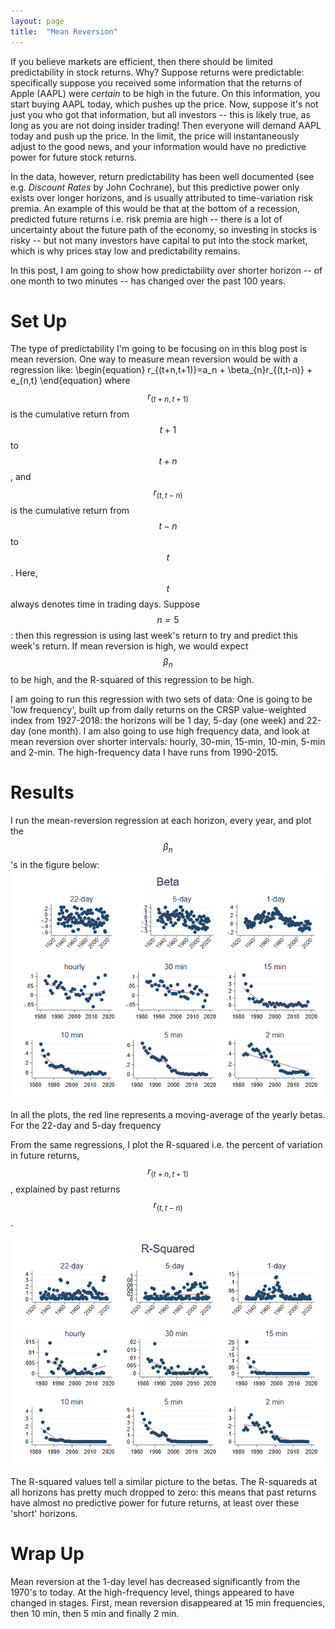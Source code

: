 ```yaml
---
layout: page
title:  "Mean Reversion"
---
```


If you believe markets are efficient, then there should be limited predictability in stock returns.  Why?  Suppose returns were predictable: specifically suppose you received some information that the returns of Apple (AAPL) were *certain* to be high in the future.  On this information, you start buying AAPL today, which pushes up the price.  Now, suppose it's not just you who got that information, but all investors -- this is likely true, as long as you are not doing insider trading!  Then everyone will demand AAPL today and push up the price.  In the limit, the price will instantaneously adjust to the good news, and your information would have no predictive power for future stock returns.

In the data, however, return predictability has been well documented (see e.g. *Discount Rates* by John Cochrane), but this predictive power only exists over longer horizons, and is usually attributed to time-variation risk premia.  An example of this would be that at the bottom of a recession, predicted future returns i.e. risk premia are high -- there is a lot of uncertainty about the future path of the economy, so investing in stocks is risky -- but not many investors have capital to put into the stock market, which is why prices stay low and predictability remains. 

In this post, I am going to show how predictability over shorter horizon -- of one month to two minutes -- has changed over the past 100 years.   

# Set Up 

The type of predictability I'm going to be focusing on in this blog post is mean reversion.  One way to measure mean reversion would be with a regression like:
\begin{equation}
r_{(t+n,t+1)}=a_n + \beta_{n}r_{(t,t-n)}  + e_{n,t}
\end{equation}
where $$r_{(t+n,t+1)}$$ is the cumulative return from $$t+1$$ to $$t+n$$, and $$r_{(t,t-n)}$$ is the cumulative return from $$t-n$$ to $$t$$.  Here, $$t$$ always denotes time in trading days.  Suppose $$n=5$$: then this regression is using last week's return to try and predict this week's return.  If mean reversion is high, we would expect $$\beta_n$$ to be high, and the R-squared of this regression to be high.

I am going to run this regression with two sets of data: One is going to be 'low frequency', built up from daily returns on the CRSP value-weighted index from 1927-2018: the horizons will be 1 day, 5-day (one week) and 22-day (one month).  I am also going to use high frequency data, and look at mean reversion over shorter intervals: hourly, 30-min, 15-min, 10-min, 5-min and 2-min.  The high-frequency data I have runs from 1990-2015.

# Results

I run the mean-reversion regression at each horizon, every year, and plot the $$\beta_n$$'s in the figure below:
![fig](/Post_Images/6_6_2020/beta.png)

In all the plots, the red line represents a moving-average of the yearly betas. For the 22-day and 5-day frequency 

From the same regressions, I plot the R-squared i.e. the percent of variation in future returns, $$r_{(t+n,t+1)}$$, explained by past returns $$r_{(t,t-n)}$$.

![fig](/Post_Images/6_6_2020/r2.png)

The R-squared values tell a similar picture to the betas.  The R-squareds at all horizons has pretty much dropped to zero: this means that past returns have almost no predictive power for future returns, at least over these 'short' horizons.

# Wrap Up

Mean reversion at the 1-day level has decreased significantly from the 1970's to today.  At the high-frequency level, things appeared to have changed in stages.  First, mean reversion disappeared at 15 min frequencies, then 10 min, then 5 min and finally 2 min.  